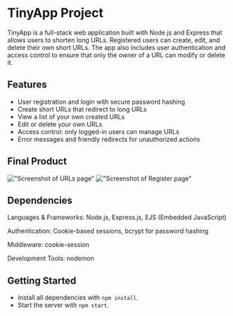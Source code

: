 # TinyApp Project

TinyApp is a full-stack web application built with Node.js and Express that allows users to shorten long URLs. Registered users can create, edit, and delete their own short URLs. The app also includes user authentication and access control to ensure that only the owner of a URL can modify or delete it. 

## Features
- User registration and login with secure password hashing
- Create short URLs that redirect to long URLs
- View a list of your own created URLs
- Edit or delete your own URLs
- Access control: only logged-in users can manage URLs
- Error messages and friendly redirects for unauthorized actions

## Final Product

!["Screenshot of URLs page"]()
!["Screenshot of Register page"]()

## Dependencies

Languages & Frameworks: Node.js, Express.js, EJS (Embedded JavaScript)

Authentication: Cookie-based sessions, bcrypt for password hashing

Middleware: cookie-session

Development Tools: nodemon

## Getting Started

- Install all dependencies with `npm install`.
- Start the server with `npm start`.
